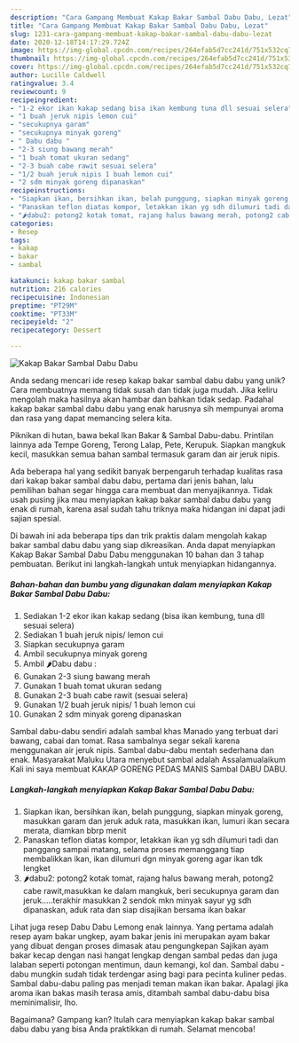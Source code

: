 ```yaml
---
description: "Cara Gampang Membuat Kakap Bakar Sambal Dabu Dabu, Lezat"
title: "Cara Gampang Membuat Kakap Bakar Sambal Dabu Dabu, Lezat"
slug: 1231-cara-gampang-membuat-kakap-bakar-sambal-dabu-dabu-lezat
date: 2020-12-18T14:17:29.724Z
image: https://img-global.cpcdn.com/recipes/264efab5d7cc241d/751x532cq70/kakap-bakar-sambal-dabu-dabu-foto-resep-utama.jpg
thumbnail: https://img-global.cpcdn.com/recipes/264efab5d7cc241d/751x532cq70/kakap-bakar-sambal-dabu-dabu-foto-resep-utama.jpg
cover: https://img-global.cpcdn.com/recipes/264efab5d7cc241d/751x532cq70/kakap-bakar-sambal-dabu-dabu-foto-resep-utama.jpg
author: Lucille Caldwell
ratingvalue: 3.4
reviewcount: 9
recipeingredient:
- "1-2 ekor ikan kakap sedang bisa ikan kembung tuna dll sesuai selera"
- "1 buah jeruk nipis lemon cui"
- "secukupnya garam"
- "secukupnya minyak goreng"
- " Dabu dabu "
- "2-3 siung bawang merah"
- "1 buah tomat ukuran sedang"
- "2-3 buah cabe rawit sesuai selera"
- "1/2 buah jeruk nipis 1 buah lemon cui"
- "2 sdm minyak goreng dipanaskan"
recipeinstructions:
- "Siapkan ikan, bersihkan ikan, belah punggung, siapkan minyak goreng, masukkan garam dan jeruk aduk rata, masukkan ikan, lumuri ikan secara merata, diamkan bbrp menit"
- "Panaskan teflon diatas kompor, letakkan ikan yg sdh dilumuri tadi dan panggang sampai matang, selama proses memanggang tiap membalikkan ikan, ikan dilumuri dgn minyak goreng agar ikan tdk lengket"
- "🌶dabu2: potong2 kotak tomat, rajang halus bawang merah, potong2 cabe rawit,masukkan ke dalam mangkuk, beri secukupnya garam dan jeruk.....terakhir masukkan 2 sendok mkn minyak sayur yg sdh dipanaskan, aduk rata dan siap disajikan bersama ikan bakar"
categories:
- Resep
tags:
- kakap
- bakar
- sambal

katakunci: kakap bakar sambal 
nutrition: 216 calories
recipecuisine: Indonesian
preptime: "PT29M"
cooktime: "PT33M"
recipeyield: "2"
recipecategory: Dessert

---
```



![Kakap Bakar Sambal Dabu Dabu](https://img-global.cpcdn.com/recipes/264efab5d7cc241d/751x532cq70/kakap-bakar-sambal-dabu-dabu-foto-resep-utama.jpg)

Anda sedang mencari ide resep kakap bakar sambal dabu dabu yang unik? Cara membuatnya memang tidak susah dan tidak juga mudah. Jika keliru mengolah maka hasilnya akan hambar dan bahkan tidak sedap. Padahal kakap bakar sambal dabu dabu yang enak harusnya sih mempunyai aroma dan rasa yang dapat memancing selera kita.

Piknikan di hutan, bawa bekal Ikan Bakar &amp; Sambal Dabu-dabu. Printilan lainnya ada Tempe Goreng, Terong Lalap, Pete, Kerupuk. Siapkan mangkuk kecil, masukkan semua bahan sambal termasuk garam dan air jeruk nipis.

Ada beberapa hal yang sedikit banyak berpengaruh terhadap kualitas rasa dari kakap bakar sambal dabu dabu, pertama dari jenis bahan, lalu pemilihan bahan segar hingga cara membuat dan menyajikannya. Tidak usah pusing jika mau menyiapkan kakap bakar sambal dabu dabu yang enak di rumah, karena asal sudah tahu triknya maka hidangan ini dapat jadi sajian spesial.


Di bawah ini ada beberapa tips dan trik praktis dalam mengolah kakap bakar sambal dabu dabu yang siap dikreasikan. Anda dapat menyiapkan Kakap Bakar Sambal Dabu Dabu menggunakan 10 bahan dan 3 tahap pembuatan. Berikut ini langkah-langkah untuk menyiapkan hidangannya.

<!--inarticleads1-->

##### Bahan-bahan dan bumbu yang digunakan dalam menyiapkan Kakap Bakar Sambal Dabu Dabu:

1. Sediakan 1-2 ekor ikan kakap sedang (bisa ikan kembung, tuna dll sesuai selera)
1. Sediakan 1 buah jeruk nipis/ lemon cui
1. Siapkan secukupnya garam
1. Ambil secukupnya minyak goreng
1. Ambil  🌶Dabu dabu :
1. Gunakan 2-3 siung bawang merah
1. Gunakan 1 buah tomat ukuran sedang
1. Gunakan 2-3 buah cabe rawit (sesuai selera)
1. Gunakan 1/2 buah jeruk nipis/ 1 buah lemon cui
1. Gunakan 2 sdm minyak goreng dipanaskan


Sambal dabu-dabu sendiri adalah sambal khas Manado yang terbuat dari bawang, cabai dan tomat. Rasa sambalnya segar sekali karena menggunakan air jeruk nipis. Sambal dabu-dabu mentah sederhana dan enak. Masyarakat Maluku Utara menyebut sambal adalah Assalamualaikum Kali ini saya membuat KAKAP GORENG PEDAS MANIS Sambal DABU DABU. 

<!--inarticleads2-->

##### Langkah-langkah menyiapkan Kakap Bakar Sambal Dabu Dabu:

1. Siapkan ikan, bersihkan ikan, belah punggung, siapkan minyak goreng, masukkan garam dan jeruk aduk rata, masukkan ikan, lumuri ikan secara merata, diamkan bbrp menit
1. Panaskan teflon diatas kompor, letakkan ikan yg sdh dilumuri tadi dan panggang sampai matang, selama proses memanggang tiap membalikkan ikan, ikan dilumuri dgn minyak goreng agar ikan tdk lengket
1. 🌶dabu2: potong2 kotak tomat, rajang halus bawang merah, potong2 cabe rawit,masukkan ke dalam mangkuk, beri secukupnya garam dan jeruk.....terakhir masukkan 2 sendok mkn minyak sayur yg sdh dipanaskan, aduk rata dan siap disajikan bersama ikan bakar


Lihat juga resep Dabu Dabu Lemong enak lainnya. Yang pertama adalah resep ayam bakar ungkep, ayam bakar jenis ini merupakan ayam bakar yang dibuat dengan proses dimasak atau pengungkepan Sajikan ayam bakar kecap dengan nasi hangat lengkap dengan sambal pedas dan juga lalaban seperti potongan mentimun, daun kemangi, kol dan. Sambal dabu - dabu mungkin sudah tidak terdengar asing bagi para pecinta kuliner pedas. Sambal dabu-dabu paling pas menjadi teman makan ikan bakar. Apalagi jika aroma ikan bakas masih terasa amis, ditambah sambal dabu-dabu bisa meminimalisir, lho. 

Bagaimana? Gampang kan? Itulah cara menyiapkan kakap bakar sambal dabu dabu yang bisa Anda praktikkan di rumah. Selamat mencoba!
